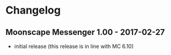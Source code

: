# Changelog

## Moonscape Messenger 1.00 - 2017-02-27
- initial release (this release is in line with MC 6.10)